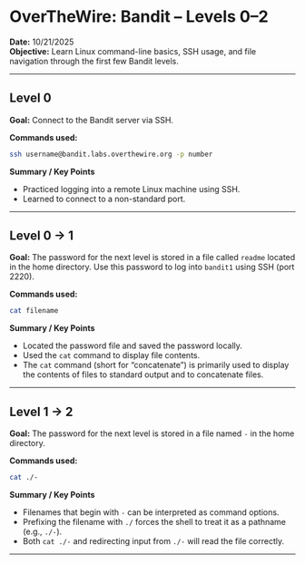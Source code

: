 # OverTheWire: Bandit – Levels 0–2

**Date:** 10/21/2025  
**Objective:** Learn Linux command-line basics, SSH usage, and file navigation through the first few Bandit levels.

---

## Level 0

**Goal:** Connect to the Bandit server via SSH.

**Commands used:**
```bash
ssh username@bandit.labs.overthewire.org -p number
````

**Summary / Key Points**

* Practiced logging into a remote Linux machine using SSH.
* Learned to connect to a non-standard port.

---

## Level 0 → 1

**Goal:** The password for the next level is stored in a file called `readme` located in the home directory. Use this password to log into `bandit1` using SSH (port 2220).

**Commands used:**

```bash
cat filename
```

**Summary / Key Points**

* Located the password file and saved the password locally.
* Used the `cat` command to display file contents.
* The `cat` command (short for “concatenate”) is primarily used to display the contents of files to standard output and to concatenate files.

---

## Level 1 → 2

**Goal:** The password for the next level is stored in a file named `-` in the home directory.

**Commands used:**

```bash
cat ./-
```

**Summary / Key Points**

* Filenames that begin with `-` can be interpreted as command options.
* Prefixing the filename with `./` forces the shell to treat it as a pathname (e.g., `./-`).
* Both `cat ./-` and redirecting input from `./-` will read the file correctly.

---
